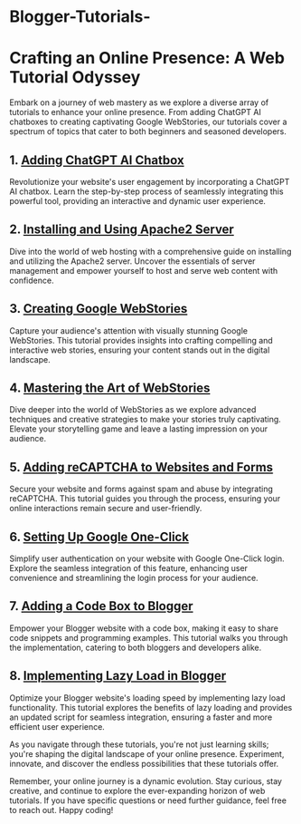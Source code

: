 # Blogger-Tutorials-

# Crafting an Online Presence: A Web Tutorial Odyssey

Embark on a journey of web mastery as we explore a diverse array of tutorials to enhance your online presence. From adding ChatGPT AI chatboxes to creating captivating Google WebStories, our tutorials cover a spectrum of topics that cater to both beginners and seasoned developers.

## 1. [Adding ChatGPT AI Chatbox](https://www.techtutorialshub.com/2023/12/how-to-add-chatgpt-ai-chatbox-to.html)

Revolutionize your website's user engagement by incorporating a ChatGPT AI chatbox. Learn the step-by-step process of seamlessly integrating this powerful tool, providing an interactive and dynamic user experience.

## 2. [Installing and Using Apache2 Server](https://www.techtutorialshub.com/2023/12/how-to-install-and-use-apache2-server.html)

Dive into the world of web hosting with a comprehensive guide on installing and utilizing the Apache2 server. Uncover the essentials of server management and empower yourself to host and serve web content with confidence.

## 3. [Creating Google WebStories](https://www.techtutorialshub.com/2023/06/how-to-create-google-webstories-for.html)

Capture your audience's attention with visually stunning Google WebStories. This tutorial provides insights into crafting compelling and interactive web stories, ensuring your content stands out in the digital landscape.

## 4. [Mastering the Art of WebStories](https://www.techtutorialshub.com/2023/06/webstories.html)

Dive deeper into the world of WebStories as we explore advanced techniques and creative strategies to make your stories truly captivating. Elevate your storytelling game and leave a lasting impression on your audience.

## 5. [Adding reCAPTCHA to Websites and Forms](https://www.techtutorialshub.com/2023/06/how-to-add-recaptcha-to-websites-and.html)

Secure your website and forms against spam and abuse by integrating reCAPTCHA. This tutorial guides you through the process, ensuring your online interactions remain secure and user-friendly.

## 6. [Setting Up Google One-Click](https://www.techtutorialshub.com/2023/06/how-to-set-up-google-one-click.html)

Simplify user authentication on your website with Google One-Click login. Explore the seamless integration of this feature, enhancing user convenience and streamlining the login process for your audience.

## 7. [Adding a Code Box to Blogger](https://www.techtutorialshub.com/2023/02/add-code-box-to-blogger-website.html)

Empower your Blogger website with a code box, making it easy to share code snippets and programming examples. This tutorial walks you through the implementation, catering to both bloggers and developers alike.

## 8. [Implementing Lazy Load in Blogger](https://www.techtutorialshub.com/2023/02/add-lazy-load-to-blogger-script-updated.html)

Optimize your Blogger website's loading speed by implementing lazy load functionality. This tutorial explores the benefits of lazy loading and provides an updated script for seamless integration, ensuring a faster and more efficient user experience.

As you navigate through these tutorials, you're not just learning skills; you're shaping the digital landscape of your online presence. Experiment, innovate, and discover the endless possibilities that these tutorials offer.

Remember, your online journey is a dynamic evolution. Stay curious, stay creative, and continue to explore the ever-expanding horizon of web tutorials. If you have specific questions or need further guidance, feel free to reach out. Happy coding!
